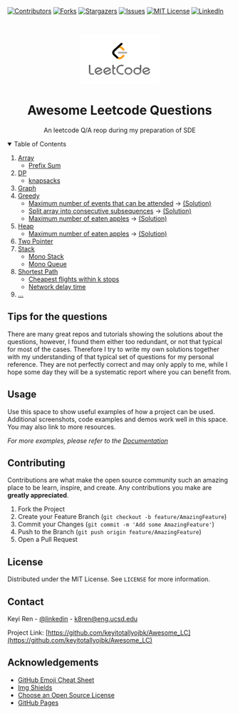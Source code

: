 <!--
*** Thanks for checking out the Best-README-Template. If you have a suggestion
*** that would make this better, please fork the repo and create a pull request
*** or simply open an issue with the tag "enhancement".
*** Thanks again! Now go create something AMAZING! :D
-->



<!-- PROJECT SHIELDS -->
<!--
*** I'm using markdown "reference style" links for readability.
*** Reference links are enclosed in brackets [ ] instead of parentheses ( ).
*** See the bottom of this document for the declaration of the reference variables
*** for contributors-url, forks-url, etc. This is an optional, concise syntax you may use.
*** https://www.markdownguide.org/basic-syntax/#reference-style-links
-->
[![Contributors][contributors-shield]][contributors-url]
[![Forks][forks-shield]][forks-url]
[![Stargazers][stars-shield]][stars-url]
[![Issues][issues-shield]][issues-url]
[![MIT License][license-shield]][license-url]
[![LinkedIn][linkedin-shield]][linkedin-url]



<!-- PROJECT LOGO -->
<br />
<p align="center">
  <a href="https://leetcode.com/">
    <img src="images/leetcode.png" alt="Logo" width="180" height="110">
  </a>

  <h1 align="center">Awesome Leetcode Questions</h1>

  <p align="center">
    An leetcode Q/A reop during my preparation of SDE
  </p>
</p>



<!-- TABLE OF CONTENTS -->
<details open="open">
  <summary>Table of Contents</summary>
  <ol>
    <li>
      <a href="./array">Array</a>
      <ul>
        <li><a href="#prefix_sum">Prefix Sum</a></li>
      </ul>
    </li>
    <li>
      <a href="./dp">DP</a>
      <ul>
        <li><a href="./knapsacks">knapsacks</a></li>
      </ul>
    </li>
    <li><a href="./graph">Graph</a></li>
    <li>
      <a href="./greedy">Greedy</a>
      <ul>
        <li>
          <a href="https://leetcode.com/problems/maximum-number-of-events-that-can-be-attended/" target="_Blank">Maximum number of events that can be attended</a>
          <a>-></a> 
          <a href="./greedy/maximum_number_of_events_that_can_be_attended.py">(Solution)</a>
        </li>
        <li>
          <a href="https://leetcode.com/problems/split-array-into-consecutive-subsequences/" target="_Blank">Split array into consecutive subsequences</a>
          <a>-></a>
          <a href="./greedy/split_array_into_consecutive_subsequences.py">(Solution)</a>
        </li>
        <li>
          <a href="https://leetcode.com/problems/https://leetcode.com/problems/maximum-number-of-eaten-apples/" target="_Blank">Maximum number of eaten apples</a>
          <a>-></a>
          <a href="./heap/maximum_number_of_eaten_apples.py">(Solution)</a>
        </li>
      </ul>
    </li>
    <li>
      <a href="./heap">Heap</a>
      <ul>
        <li>
          <a href="https://leetcode.com/problems/https://leetcode.com/problems/maximum-number-of-eaten-apples/" target="_Blank">Maximum number of eaten apples</a>
          <a>-></a>
          <a href="./heap/maximum_number_of_eaten_apples.py">(Solution)</a>
        </li>
      </ul>
    </li>
    <li><a href="./two_pointer">Two Pointer</a></li>
    <li>
      <a href="./stack">Stack</a>
      <ul>
        <li><a href="./mono_stack">Mono Stack</a></li>
        <li><a href="./mono_queue">Mono Queue</a></li>
      </ul>
    </li>
    <li>
      <a href="#shortest_path">Shortest Path</a>
      <ul>
        <li><a href="#sp1">Cheapest flights within k stops</a></li>
        <li><a href="#sp2">Network delay time</a></li>
      </ul>
    </li>
    <li><a href="#...">...</a></li>
  </ol>
</details>



<!-- TIPS FOR THE QUESTIONS -->
## Tips for the questions

<!-- [![Product Name Screen Shot][product-screenshot]](https://example.com) -->

There are many great repos and tutorials showing the solutions about the questions, however, I found them either too redundant, or not that typical for most of the cases. Therefore I try to write my own solutions together with my understanding of that typical set of
questions for my personal reference. They are not perfectly correct and may only apply to me, while I hope some day they will be a systematic report where you can benefit from.

<!-- USAGE EXAMPLES -->
## Usage

Use this space to show useful examples of how a project can be used. Additional screenshots, code examples and demos work well in this space. You may also link to more resources.

_For more examples, please refer to the [Documentation](https://example.com)_


<!-- CONTRIBUTING -->
## Contributing

Contributions are what make the open source community such an amazing place to be learn, inspire, and create. Any contributions you make are **greatly appreciated**.

1. Fork the Project
2. Create your Feature Branch (`git checkout -b feature/AmazingFeature`)
3. Commit your Changes (`git commit -m 'Add some AmazingFeature'`)
4. Push to the Branch (`git push origin feature/AmazingFeature`)
5. Open a Pull Request

<!-- LICENSE -->
## License

Distributed under the MIT License. See `LICENSE` for more information.



<!-- CONTACT -->
## Contact

Keyi Ren - [@linkedin](https://www.linkedin.com/in/keyi-ren-02b48b129/) - k8ren@eng.ucsd.edu

Project Link: [https://github.com/keyitotallyojbk/Awesome_LC](https://github.com/keyitotallyojbk/Awesome_LC)



<!-- ACKNOWLEDGEMENTS -->
## Acknowledgements     
* [GitHub Emoji Cheat Sheet](https://www.webpagefx.com/tools/emoji-cheat-sheet)
* [Img Shields](https://shields.io)
* [Choose an Open Source License](https://choosealicense.com)
* [GitHub Pages](https://pages.github.com)


<!-- MARKDOWN LINKS & IMAGES -->
<!-- https://www.markdownguide.org/basic-syntax/#reference-style-links -->
[contributors-shield]: https://img.shields.io/github/contributors/othneildrew/Best-README-Template.svg?style=for-the-badge
[contributors-url]: https://github.com/keyitotallyojbk/Awesome_LC/graphs/contributors
[forks-shield]: https://img.shields.io/github/forks/othneildrew/Best-README-Template.svg?style=for-the-badge
[forks-url]: https://github.com/othneildrew/Best-README-Template/network/members
[stars-shield]: https://img.shields.io/github/stars/othneildrew/Best-README-Template.svg?style=for-the-badge
[stars-url]: https://github.com/keyitotallyojbk/Awesome_LC/stargazers
[issues-shield]: https://img.shields.io/github/issues/othneildrew/Best-README-Template.svg?style=for-the-badge
[issues-url]: https://github.com/keyitotallyojbk/Awesome_LC/issues
[license-shield]: https://img.shields.io/github/license/othneildrew/Best-README-Template.svg?style=for-the-badge
[license-url]: https://github.com/keyitotallyojbk/Awesome_LC/blob/main/LICENSE
[linkedin-shield]: https://img.shields.io/badge/-LinkedIn-black.svg?style=for-the-badge&logo=linkedin&colorB=555
[linkedin-url]: https://www.linkedin.com/in/keyi-ren-02b48b129/
[product-screenshot]: images/screenshot.png
